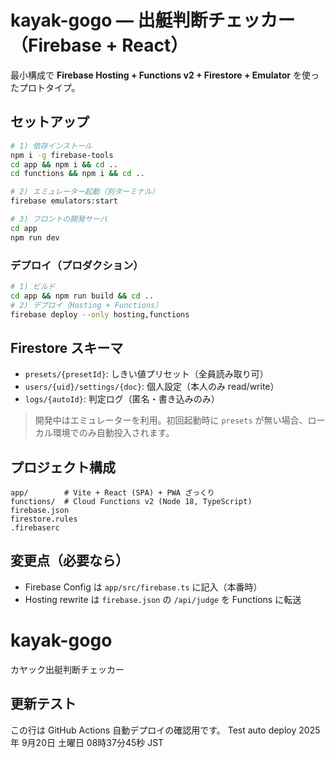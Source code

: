 
# kayak-gogo — 出艇判断チェッカー（Firebase + React）

最小構成で **Firebase Hosting + Functions v2 + Firestore + Emulator** を使ったプロトタイプ。

## セットアップ

```bash
# 1) 依存インストール
npm i -g firebase-tools
cd app && npm i && cd ..
cd functions && npm i && cd ..

# 2) エミュレーター起動（別ターミナル）
firebase emulators:start

# 3) フロントの開発サーバ
cd app
npm run dev
```

### デプロイ（プロダクション）
```bash
# 1) ビルド
cd app && npm run build && cd ..
# 2) デプロイ（Hosting + Functions）
firebase deploy --only hosting,functions
```

## Firestore スキーマ
- `presets/{presetId}`: しきい値プリセット（全員読み取り可）
- `users/{uid}/settings/{doc}`: 個人設定（本人のみ read/write）
- `logs/{autoId}`: 判定ログ（匿名・書き込みのみ）

> 開発中はエミュレーターを利用。初回起動時に `presets` が無い場合、ローカル環境でのみ自動投入されます。

## プロジェクト構成
```
app/        # Vite + React (SPA) + PWA ざっくり
functions/  # Cloud Functions v2 (Node 18, TypeScript)
firebase.json
firestore.rules
.firebaserc
```

## 変更点（必要なら）
- Firebase Config は `app/src/firebase.ts` に記入（本番時）
- Hosting rewrite は `firebase.json` の `/api/judge` を Functions に転送

# kayak-gogo

カヤック出艇判断チェッカー

## 更新テスト
この行は GitHub Actions 自動デプロイの確認用です。
Test auto deploy 2025年 9月20日 土曜日 08時37分45秒 JST
